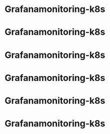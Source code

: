 # Grafanamonitoring-k8s
# Grafanamonitoring-k8s
# Grafanamonitoring-k8s
# Grafanamonitoring-k8s
# Grafanamonitoring-k8s
# Grafanamonitoring-k8s
